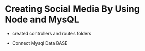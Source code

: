 # Creating Social Media By Using Node and MysQL

- created controllers and routes folders

* Connect Mysql Data BASE
